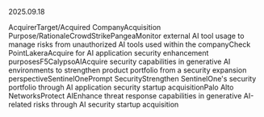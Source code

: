 2025.09.18

AcquirerTarget/Acquired CompanyAcquisition Purpose/RationaleCrowdStrikePangeaMonitor external AI tool usage to manage risks from unauthorized AI tools used within the companyCheck PointLakeraAcquire for AI application security enhancement purposesF5CalypsoAIAcquire security capabilities in generative AI environments to strengthen product portfolio from a security expansion perspectiveSentinelOnePrompt SecurityStrengthen SentinelOne's security portfolio through AI application security startup acquisitionPalo Alto NetworksProtect AIEnhance threat response capabilities in generative AI-related risks through AI security startup acquisition
